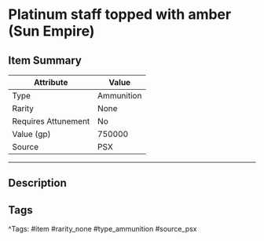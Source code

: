# Platinum staff topped with amber (Sun Empire)

## Item Summary

| Attribute            | Value                        |
|----------------------|------------------------------|
| Type                 | Ammunition |
| Rarity               | None             |
| Requires Attunement  | No                |
| Value (gp)           | 750000    |
| Source               | PSX |

---

## Description



## Tags

^Tags: #item #rarity_none #type_ammunition #source_psx